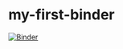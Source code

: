 # my-first-binder

[![Binder](https://mybinder.org/badge_logo.svg)](https://mybinder.org/v2/gh/mikkelme/my-first-binder/HEAD)
